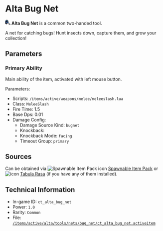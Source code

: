 # Alta Bug Net

<img src="https://raw.githubusercontent.com/Ceterai/Enternia/main/items/active/alta/tools/nets/bug_net/icon.png" alt="Alta Bug Net icon" loading="lazy" width="auto" height="16px"/> **Alta Bug Net** is a common two-handed tool.

A net for catching bugs! Hunt insects down, capture them, and grow your collection!

## Parameters

### Primary Ability

Main ability of the item, activated with left mouse button.

Parameters:

- Scripts:  `/items/active/weapons/melee/meleeslash.lua`
- Class: `MeleeSlash`
- Fire Time: 1.5
- Base Dps: 0.01
- Damage Config:
  - Damage Source Kind: `bugnet`
  - Knockback:
  - Knockback Mode: `facing`
  - Timeout Group: `primary`

## Sources

Can be obtained via <img src="https://raw.githubusercontent.com/Silverfeelin/Starbound-SpawnableItemPack/master/interface/sip/iconSmall.png" alt="Spawnable Item Pack icon" width="18" height="14"/> [Spawnable Item Pack](https://steamcommunity.com/sharedfiles/filedetails/?id=733665104) or <img src="https://steamuserimages-a.akamaihd.net/ugc/263843960696222713/3EC9A7C005541F7D577EBCB8C5736B4EFC9973D6/" alt="icon" width="8" height="12"/> [Tabula Rasa](https://community.playstarbound.com/resources/the-tabula-rasa.3222/) (if you have any of them installed).

## Technical Information

- In-game ID: `ct_alta_bug_net`
- Power: `1.0`
- Rarity: `Common`
- File: [`/items/active/alta/tools/nets/bug_net/ct_alta_bug_net.activeitem`](https://github.com/Ceterai/Enternia/blob/main/items/active/alta/tools/nets/bug_net/ct_alta_bug_net.activeitem)

